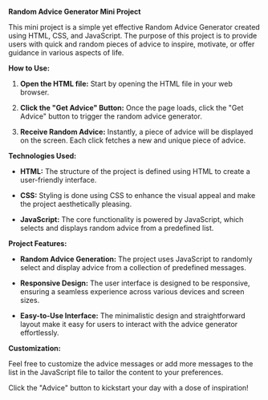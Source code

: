 **Random Advice Generator Mini Project**

This mini project is a simple yet effective Random Advice Generator created using HTML, CSS, and JavaScript. The purpose of this project is to provide users with quick and random pieces of advice to inspire, motivate, or offer guidance in various aspects of life.

**How to Use:**

1. **Open the HTML file:** Start by opening the HTML file in your web browser.

2. **Click the "Get Advice" Button:** Once the page loads, click the "Get Advice" button to trigger the random advice generator.

3. **Receive Random Advice:** Instantly, a piece of advice will be displayed on the screen. Each click fetches a new and unique piece of advice.

**Technologies Used:**

- **HTML:** The structure of the project is defined using HTML to create a user-friendly interface.

- **CSS:** Styling is done using CSS to enhance the visual appeal and make the project aesthetically pleasing.

- **JavaScript:** The core functionality is powered by JavaScript, which selects and displays random advice from a predefined list.

**Project Features:**

- **Random Advice Generation:** The project uses JavaScript to randomly select and display advice from a collection of predefined messages.

- **Responsive Design:** The user interface is designed to be responsive, ensuring a seamless experience across various devices and screen sizes.

- **Easy-to-Use Interface:** The minimalistic design and straightforward layout make it easy for users to interact with the advice generator effortlessly.

**Customization:**

Feel free to customize the advice messages or add more messages to the list in the JavaScript file to tailor the content to your preferences.

Click the "Advice" button to kickstart your day with a dose of inspiration!
